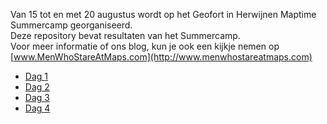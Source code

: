 Van 15 tot en met 20 augustus wordt op het Geofort in Herwijnen Maptime Summercamp georganiseerd.  
Deze repository bevat resultaten van het Summercamp.  
Voor meer informatie of ons blog, kun je ook een kijkje nemen op [www.MenWhoStareAtMaps.com](http://www.menwhostareatmaps.com)

* [Dag 1](dag1.md)
* [Dag 2](dag2.md)
* [Dag 3](dag3.md)
* [Dag 4](dag4.md)
